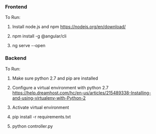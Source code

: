 ### Frontend
To Run: 
1. Install node.js and npm https://nodejs.org/en/download/

2. npm install -g @angular/cli

3. ng serve --open

### Backend
To Run: 
1. Make sure python 2.7 and pip are installed

2. Configure a virtual environment with python 2.7 https://help.dreamhost.com/hc/en-us/articles/215489338-Installing-and-using-virtualenv-with-Python-2

3. Activate virtual environment

4. pip install -r requirements.txt

5. python controller.py
